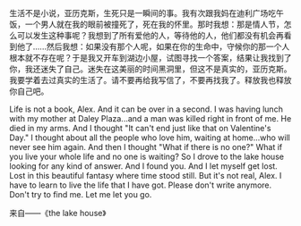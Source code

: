 生活不是小说，亚历克斯，生死只是一瞬间的事。我有次跟我妈在迪利广场吃午饭，一个男人就在我的眼前被撞死了，死在我的怀里。那时我想：那是情人节，怎么可以发生这种事呢？我想到了所有爱他的人，等待他的人，他们都没有机会再看到他了......然后我想：如果没有那个人呢，如果在你的生命中，守候你的那一个人根本就不存在呢？于是我又开车到湖边小屋，试图寻找一个答案，结果让我找到了你，我还迷失了自己。迷失在这美丽的时间黑洞里，但这不是真实的，亚历克斯。我要学着去过真实的生活了。请不要再给我写信了，不要再找我了。释放我也释放你自己吧。

Life is not a book, Alex. And it can be over in a second. I was having lunch with my mother at Daley Plaza...and a man was killed right in front of me. He died in my arms. And I thought "It can't end just like that on Valentine's Day." I thought about all the people who love him, waiting at home...who will never see him again. And then I thought "What if there is no one?" What if you live your whole life and no one is waiting? So I drove to the lake house looking for any kind of answer. And I found you. And I let myself get lost. Lost in this beautiful fantasy where time stood still. But it's not real, Alex. I have to learn to live the life that I have got. Please don't write anymore. Don't try to find me. Let me let you go.

  来自——《the lake house》
